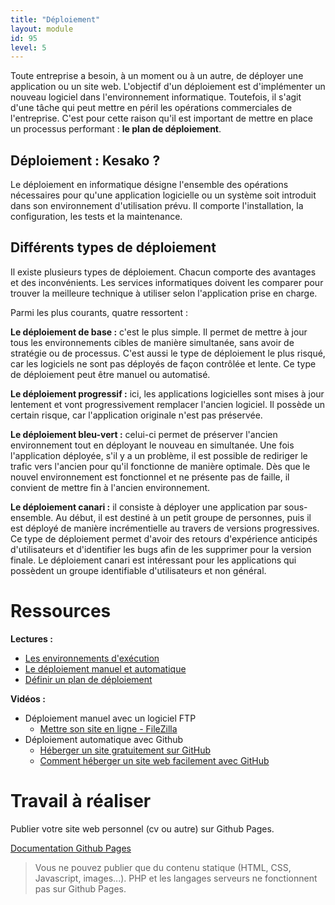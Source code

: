 ```yaml
---
title: "Déploiement"
layout: module
id: 95
level: 5
---
```


Toute entreprise a besoin, à un moment ou à un autre, de déployer une application ou un site web. L'objectif d'un déploiement est d'implémenter un nouveau logiciel dans l'environnement informatique. Toutefois, il s'agit d'une tâche qui peut mettre en péril les opérations commerciales de l'entreprise. C'est pour cette raison qu'il est important de mettre en place un processus performant : **le plan de déploiement**.

## Déploiement : Kesako ?

Le déploiement en informatique désigne l'ensemble des opérations nécessaires pour qu'une application logicielle ou un système soit introduit dans son environnement d'utilisation prévu. Il comporte l'installation, la configuration, les tests et la maintenance.

## Différents types de déploiement

Il existe plusieurs types de déploiement. Chacun comporte des avantages et des inconvénients. Les services informatiques doivent les comparer pour trouver la meilleure technique à utiliser selon l'application prise en charge.

Parmi les plus courants, quatre ressortent :

**Le déploiement de base :** c'est le plus simple. Il permet de mettre à jour tous les environnements cibles de manière simultanée, sans avoir de stratégie ou de processus. C'est aussi le type de déploiement le plus risqué, car les logiciels ne sont pas déployés de façon contrôlée et lente. Ce type de déploiement peut être manuel ou automatisé.

**Le déploiement progressif :** ici, les applications logicielles sont mises à jour lentement et vont progressivement remplacer l'ancien logiciel. Il possède un certain risque, car l'application originale n'est pas préservée.

**Le déploiement bleu-vert :** celui-ci permet de préserver l'ancien environnement tout en déployant le nouveau en simultanée. Une fois l'application déployée, s'il y a un problème, il est possible de rediriger le trafic vers l'ancien pour qu'il fonctionne de manière optimale. Dès que le nouvel environnement est fonctionnel et ne présente pas de faille, il convient de mettre fin à l'ancien environnement.

**Le déploiement canari :** il consiste à déployer une application par sous-ensemble. Au début, il est destiné à un petit groupe de personnes, puis il est déployé de manière incrémentielle au travers de versions progressives. Ce type de déploiement permet d'avoir des retours d'expérience anticipés d'utilisateurs et d'identifier les bugs afin de les supprimer pour la version finale. Le déploiement canari est intéressant pour les applications qui possèdent un groupe identifiable d'utilisateurs et non général.


# Ressources

**Lectures :** 

- [Les environnements d'exécution](https://devoldere.net/ressources/docker/01%20-%20Environnements-dev-test-prod.pdf)
- [Le déploiement manuel et automatique](https://devoldere.net/ressources/docker/02%20-%20Deploiement%20-%20manuel%20et%20auto.pdf)
- [Définir un plan de déploiement](https://devoldere.net/ressources/docker/03%20-%20Deploiement%20-%20plan%20de%20deploiement.pdf)

**Vidéos :**

- Déploiement manuel avec un logiciel FTP
    - [Mettre son site en ligne - FileZilla](https://www.youtube.com/watch?v=Mw9uoD346-k)
- Déploiement automatique avec Github
    - [Héberger un site gratuitement sur GitHub](https://www.youtube.com/watch?v=hNRxn5sKOdE)
    - [Comment héberger un site web facilement avec GitHub](https://www.youtube.com/watch?v=dBAZ5Qc2bIk)


# Travail à réaliser 

Publier votre site web personnel (cv ou autre) sur Github Pages.

[Documentation Github Pages](https://docs.github.com/fr/pages/getting-started-with-github-pages/creating-a-github-pages-site)

> Vous ne pouvez publier que du contenu statique (HTML, CSS, Javascript, images...). PHP et les langages serveurs ne fonctionnent pas sur Github Pages.
